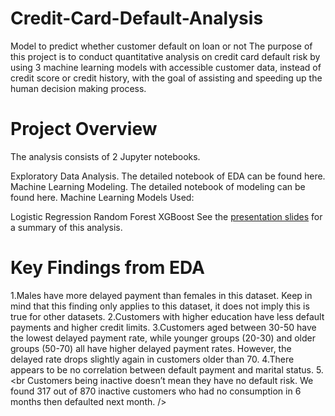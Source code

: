 # Credit-Card-Default-Analysis
Model to predict whether customer default on loan or not
The purpose of this project is to conduct quantitative analysis on credit card default risk by using 3 machine learning models with accessible customer data, instead of credit score or credit history, with the goal of assisting and speeding up the human decision making process.
# Project Overview
The analysis consists of 2 Jupyter notebooks.

Exploratory Data Analysis. The detailed notebook of EDA can be found here.
Machine Learning Modeling. The detailed notebook of modeling can be found here.
Machine Learning Models Used:

Logistic Regression
Random Forest
XGBoost
See the [presentation slides](https://github.com/AnshRockstar/Credit-Card-Default-Analysis/blob/main/Credit-Card-Default-Prediction.pptx) for a summary of this analysis.

# Key Findings from EDA
1.Males have more delayed payment than females in this dataset. Keep in mind that this finding only applies to this dataset, it does not imply this is true for other datasets.
2.Customers with higher education have less default payments and higher credit limits.
3.Customers aged between 30-50 have the lowest delayed payment rate, while younger groups (20-30) and older groups (50-70) all have higher delayed payment rates. However, the delayed rate drops slightly again in customers older than 70.
4.There appears to be no correlation between default payment and marital status.
5.<br Customers being inactive doesn’t mean they have no default risk. We found 317 out of 870 inactive customers who had no consumption in 6 months then defaulted next month. />
